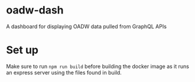 # oadw-dash
A dashboard for displaying OADW data pulled from GraphQL APIs

# Set up

Make sure to run `npm run build` before building the docker image as it runs an express server using the files found in build. 